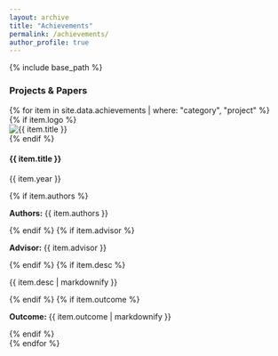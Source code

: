 ```yaml
---
layout: archive
title: "Achievements"
permalink: /achievements/
author_profile: true
---
```

{% include base_path %}

<!-- ===== 1. Projects & Papers ===== -->
<h3 id="project">Projects & Papers</h3>
{% for item in site.data.achievements | where: "category", "project" %}
  <div class="achieve-row">
    {% if item.logo %}
      <div class="achieve-logo">
        <img src="{{ item.logo | prepend: '/images/' | relative_url }}" alt="{{ item.title }}">
      </div>
    {% endif %}
    <div class="achieve-text {% unless item.logo %}no-logo{% endunless %}">
      <h4>{{ item.title }}</h4>
      <p class="year">{{ item.year }}</p>
      {% if item.authors %}<p class="authors"><strong>Authors:</strong> {{ item.authors }}</p>{% endif %}
      {% if item.advisor %}<p class="advisor"><strong>Advisor:</strong> {{ item.advisor }}</p>{% endif %}
      {% if item.desc %}<p class="desc">{{ item.desc | markdownify }}</p>{% endif %}
      {% if item.outcome %}<p class="outcome"><strong>Outcome:</strong> {{ item.outcome | markdownify }}</p>{% endif %}
    </div>
  </div>
{% endfor %}
